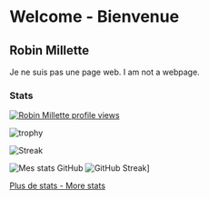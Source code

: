 # Welcome - Bienvenue

## Robin Millette

Je ne suis pas une page web. I am not a webpage.

### Stats

[![Robin Millette profile views](https://u8views.com/api/v1/github/profiles/50741/views/day-week-month-total-count.svg)](https://u8views.com/github/millette)

![trophy](https://github-profile-trophy.vercel.app/?username=millette&theme=onedark)

![Streak](https://api.atuin.sh/img/millette.png?token=76a3a7bd13d01fa47ac0719bddb0484a5cc73b4b)

![Mes stats GitHub](https://github-readme-stats.vercel.app/api?username=millette) ![GitHub Streak](https://streak-stats.demolab.com?user=millette&theme=submarine-flowers&locale=fr&date_format=n%2Fj%5B%2FY%5D)]

[Plus de stats - More stats](https://metrics.lecoq.io/insights/millette)
